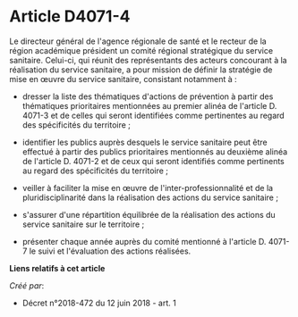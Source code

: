 # Article D4071-4

Le directeur général de l'agence régionale de santé et le recteur de la région académique président un comité régional
stratégique du service sanitaire. Celui-ci, qui réunit des représentants des acteurs concourant à la réalisation du service
sanitaire, a pour mission de définir la stratégie de mise en œuvre du service sanitaire, consistant notamment à :

- dresser la liste des thématiques d'actions de prévention à partir des thématiques prioritaires mentionnées au premier
alinéa de l'article D. 4071-3 et de celles qui seront identifiées comme pertinentes au regard des spécificités du
territoire ;

- identifier les publics auprès desquels le service sanitaire peut être effectué à partir des publics prioritaires mentionnés
au deuxième alinéa de l'article D. 4071-2 et de ceux qui seront identifiés comme pertinents au regard des spécificités du
territoire ;

- veiller à faciliter la mise en œuvre de l'inter-professionnalité et de la pluridisciplinarité dans la réalisation des
actions du service sanitaire ;

- s'assurer d'une répartition équilibrée de la réalisation des actions du service sanitaire sur le territoire ;

- présenter chaque année auprès du comité mentionné à l'article D. 4071-7 le suivi et l'évaluation des actions réalisées.

**Liens relatifs à cet article**

_Créé par_:

  - Décret n°2018-472 du 12 juin 2018 - art. 1

